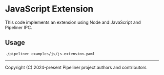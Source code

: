 # JavaScript Extension

This code implements an extension using Node and JavaScript and Pipeliner IPC.

## Usage

```shell
./pipeliner examples/js/js-extension.yaml
```

---

Copyright (C) 2024-present Pipeliner project authors and contributors